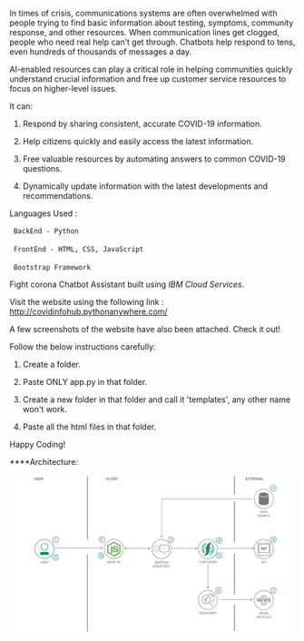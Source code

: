 In times of crisis, communications systems are often overwhelmed with people trying to find basic information about testing, symptoms, community response, and other resources. When communication lines get clogged, people who need real help can’t get through. Chatbots help respond to tens, even hundreds of thousands of messages a day. 

AI-enabled resources can play a critical role in helping communities quickly understand crucial information and free up customer service resources to focus on higher-level issues.

It can:

1) Respond by sharing consistent, accurate COVID-19 information.

2) Help citizens quickly and easily access the latest information.

3) Free valuable resources by automating answers to common COVID-19 questions.

4) Dynamically update information with the latest developments and recommendations.
 





 Languages Used :

     BackEnd - Python

     FrontEnd - HTML, CSS, JavaScript

     Bootstrap Framework
     
 Fight corona Chatbot Assistant built using *IBM Cloud Services*.
 
 Visit the website using the following link : http://covidinfohub.pythonanywhere.com/
 
 A few screenshots of the website have also been attached. Check it out!
 
 
Follow the below instructions carefully:

1) Create a folder.

2) Paste ONLY app.py in that folder.

3) Create a new folder in that folder and call it 'templates', any other name won't work.

4) Paste all the html files in that folder.

Happy Coding!




****Architecture: 


![flow](flow.png)
